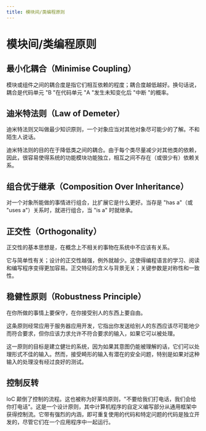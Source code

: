 ```yaml
---
title: 模块间/类编程原则
---
```


# 模块间/类编程原则

## 最小化耦合（Minimise Coupling）

模块或组件之间的耦合度是指它们相互依赖的程度；耦合度越低越好。换句话说，耦合是代码单元 "B "在代码单元 "A "发生未知变化后 "中断 "的概率。

## 迪米特法则（Law of Demeter）

迪米特法则又叫做最少知识原则，一个对象应当对其他对象尽可能少的了解。不和陌生人说话。

迪米特法则的目的在于降低类之间的耦合。由于每个类尽量减少对其他类的依赖，因此，很容易使得系统的功能模块功能独立，相互之间不存在（或很少有）依赖关系。

## 组合优于继承（Composition Over Inheritance）

对一个对象所能做的事情进行组合，比扩展它是什么更好。当存是 "has a"（或 "uses a"）关系时，就进行组合，当 "is a" 时就继承。

## 正交性（Orthogonality）

正交性的基本思想是，在概念上不相关的事物在系统中不应该有关系。

它与简单性有关；设计的正交性越强，例外就越少。这使得编程语言的学习、阅读和编写程序变得更加容易。正交特征的含义与背景无关；关键参数是对称性和一致性。

## 稳健性原则（Robustness Principle）

在你所做的事情上要保守，在你接受别人的东西上要自由。

这条原则经常应用于服务器应用开发，它指出你发送给别人的东西应该尽可能地少而符合要求，但你应该力求允许不符合要求的输入，如果它可以被处理。

这一原则的目标是建立健壮的系统，因为如果其意图仍能被理解的话，它们可以处理形式不佳的输入。然而，接受畸形的输入有潜在的安全问题，特别是如果对这种输入的处理没有经过良好的测试。

## 控制反转

IoC 颠倒了控制的流程。这也被称为好莱坞原则，"不要给我们打电话，我们会给你打电话"。这是一个设计原则，其中计算机程序的自定义编写部分从通用框架中获得控制流。它带有强烈的内涵，即可重复使用的代码和特定问题的代码是独立开发的，尽管它们在一个应用程序中一起运行。
